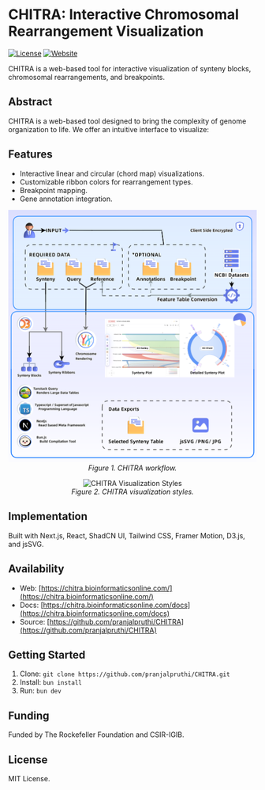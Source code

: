 # CHITRA: Interactive Chromosomal Rearrangement Visualization

[![License](https://img.shields.io/badge/License-MIT-blue.svg)](https://opensource.org/licenses/MIT)
[![Website](https://img.shields.io/website-up-down-green-red/https/chitra.bioinformaticsonline.com.svg?label=Website)](https://chitra.bioinformaticsonline.com/)

CHITRA is a web-based tool for interactive visualization of synteny blocks, chromosomal rearrangements, and breakpoints.

## Abstract

CHITRA is a web-based tool designed to bring the complexity of genome organization to life. We offer an intuitive interface to visualize:

## Features

*   Interactive linear and circular (chord map) visualizations.
*   Customizable ribbon colors for rearrangement types.
*   Breakpoint mapping.
*   Gene annotation integration.

<p align="center">
  <img src="public/assets/workflow.png" alt="CHITRA Workflow" width="600">
  <br>
  <em>Figure 1. CHITRA workflow.</em>
</p>

<p align="center">
  <img src="public/assets/c-plots.svg" alt="CHITRA Visualization Styles" width="600">
  <br>
  <em>Figure 2. CHITRA visualization styles.</em>
</p>

## Implementation

Built with Next.js, React, ShadCN UI, Tailwind CSS, Framer Motion, D3.js, and jsSVG.

## Availability

*   Web: [https://chitra.bioinformaticsonline.com/](https://chitra.bioinformaticsonline.com/)
*   Docs: [https://chitra.bioinformaticsonline.com/docs](https://chitra.bioinformaticsonline.com/docs)
*   Source: [https://github.com/pranjalpruthi/CHITRA](https://github.com/pranjalpruthi/CHITRA)

## Getting Started

1.  Clone: `git clone https://github.com/pranjalpruthi/CHITRA.git`
2.  Install: `bun install`
3.  Run: `bun dev`

## Funding

Funded by The Rockefeller Foundation and CSIR-IGIB.

## License

MIT License.


[](https://api.visitorbadge.io/api/VisitorHit?user=pranjalpruthi&repo=github-visitors-badge&countColor=%237B1E7A)
